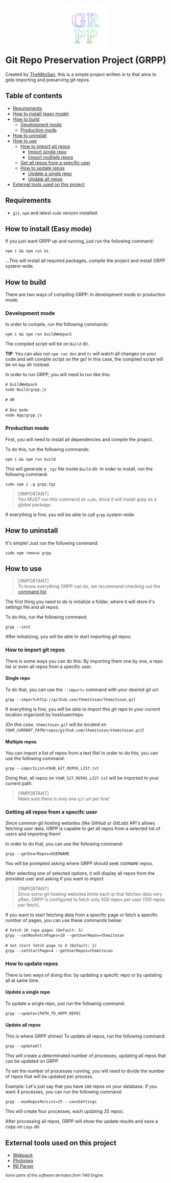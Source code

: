 <h1 align="center">
    <img src="GRPP.png" alt="grpp_logo" width="150">
    <br>Git Repo Preservation Project (GRPP)
</h1>

Created by [TheMitoSan](https://bsky.app/profile/themitosan.bsky.social), this is a simple project written in ts that aims to gelp importing and preserving git repos.

## Table of contents
- [Requirements](#requirements)
- [How to install (easy mode)](#how-to-install)
- [How to build](#how-to-build)
    - [Development mode](#build-dev-mode)
    - [Production mode](#build-production-mode)
- [How to uninstall](#how-to-uninstall)
- [How to use](#how-to-use)
    - [How to import git repos](#how-to-import-git-repos)
        - [Import single repo](#import-single-repo)
        - [Import multiple repos](import-multiple-repos)
    - [Get all repos from a specific user](#get-user-repos)
    - [How to update repos](#how-to-update)
        - [Update a single repo](#update-single-repo)
        - [Update all repos](#update-all-repos)
- [External tools used on this project](#external-tools)

## Requirements
- `git`, `npm` and latest `node` version installed.

<a id="how-to-install"></a>
## How to install (Easy mode)
If you just want GRPP up and running, just run the following command:

```shell
npm i && npm run bi
```

...This will install all required packages, compile the project and install GRPP system-wide.

<a id="how-to-build"></a>
## How to build
There are two ways of compiling GRPP: In development mode or production mode.

<a id="build-dev-mode"></a>
### Development mode
In order to compile, run the following commands:

```shell
npm i && npm run buildWebpack
```
The compiled script will be on `Build` dir.

**TIP**: You can also run `npm run dev` and `ts` will watch all changes on your code and will compile script on the go! In this case, the compiled script will be on `App` dir instead.

In order to run GRPP, you will need to run like this:
```shell
# buildWebpack
node Build/grpp.js

# OR

# Dev mode
node App/grpp.js
```

<a id="build-production-mode"></a>
### Production mode
First, you will need to install all dependencies and compile the project.

To do this, run the following commands:

```shell
npm i && npm run build
```

This will generate a `.tgz` file inside `Build` dir. In order to install, run the following command:

```shell
sudo npm i -g grpp.tgz
```

> [!IMPORTANT]\
> You MUST run this command as `sudo`, since it will install grpp as a global package.

If everything is fine, you will be able to call `grpp` system-wide.

<a id="how-to-uninstall"></a>
## How to uninstall

It's simple! Just run the following command:

```shell
sudo npm remove grpp
```

<a id="how-to-use"></a>
## How to use

> [!IMPORTANT]\
> To know everything GRPP can do, we recommend checking out the [command list](cmd_list.md).

The first thing you need to do is initialize a folder, where it will store it's settings file and all repos.

To do this, run the following command:

```shell
grpp --init
```

After initializing, you will be able to start importing git repos.

<a id="how-to-import-git-repos"></a>
### How to import git repos

There is some ways you can do this: By importing them one by one, a repo list or even all repos from a specific user.

<a id="import-single-repo"></a>
#### Single repo

To do that, you can use the `--import=` command with your desired git url:

```shell
grpp --import=http://github.com/themitosan/themitosan.git
```

If everything is fine, you will be able to import this git repo to your current location organized by host/user/repo.

_(On this case, `themitosan.git` will be located on `YOUR_CURRENT_PATH/repos/github.com/themitosan/themitosan.git`)_

<a id="import-multiple-repos"></a>
#### Multiple repos

You can import a list of repos from a text file! In order to do this, you can use the following command:

```shell
grpp --importList=YOUR_GIT_REPOS_LIST.txt
```

Doing that, all repos on `YOUR_GIT_REPOS_LIST.txt` will be imported to your current path.

> [!IMPORTANT]\
> Make sure there is only one `git` url per line!

<a id="get-user-repos"></a>
### Getting all repos from a specifc user

Since common git hosting websites _(like GitHub or GitLab)_ API's allows fetching user data, GRPP is capable to get all repos from a selected list of users and importing them!

In order to do that, you can use the following command:

```shell
grpp --getUserRepos=USERNAME
```

You will be prompted asking where GRPP should seek `USERNAME` repos.

After selecting one of selected options, it will display all repos from the provided user and asking if you want to import. 

> [!IMPORTANT]\
> Since some git hosting websites limits each ip that fetches data very often, GRPP is configured to fetch only 500 repos per user (100 repos per fetch).

If you want to start fetching data from a specific page or fetch a specific number of pages, you can use these commands below:

```shell
# Fetch 10 repo pages (Default: 5)
grpp --setMaxFetchPages=10 --getUserRepos=themitosan

# Set start fetch page to 4 (Default: 1)
grpp --setStartPage=4 --getUserRepos=themitosan
```

<a id="how-to-update"></a>
### How to update repos

There is two ways of doing this: by updating a specifc repo or by updating all at same time.

<a id="update-single-repo"></a>
#### Update a single repo

To update a single repo, just run the following command:

```shell
grpp --update=[PATH_TO_GRPP_REPO]
```

<a id="update-all-repos"></a>
#### Update all repos

This is where GRPP shines! To update all repos, run the following command:

```shell
grpp --updateAll
```

This will create a determinated number of processes, updating all repos that can be updated on GRPP.

To set the number of processes running, you will need to divide the number of repos that will be updated per process.

Example: Let's just say that you have `100` repos on your database. If you want 4 processes, you can run the following command:

```shell
grpp --maxReposPerList=25 --saveSettings
```

This will create four processes, each updating 25 repos.

After processing all repos, GRPP will show the update results and save a copy on `Logs` dir.

<a id="external-tools"></a>
## External tools used on this project
- [Webpack](https://webpack.js.org)
- [Photopea](https://www.photopea.com)
- [INI Parser](https://www.npmjs.com/package/ini)

<sup>

_Some parts of this software derivates from TMS Engine._

</sup>